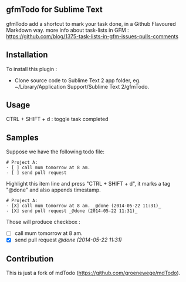 gfmTodo for Sublime Text
------------------

gfmTodo add a shortcut to mark your task done, in a Github Flavoured Markdown way.
more info about task-lists in GFM :
https://github.com/blog/1375-task-lists-in-gfm-issues-pulls-comments

Installation
------------------

To install this plugin :

* Clone source code to Sublime Text 2 app folder, eg. ~/Library/Application Support/Sublime Text 2/gfmTodo.


Usage 
------------------

CTRL + SHIFT + d : toggle task completed


Samples 
------------------

Suppose we have the following todo file:

    # Project A:
    - [ ] call mum tomorrow at 8 am.
    - [ ] send pull request

Highlight this item line and press "CTRL + SHIFT + d", it marks a tag "@done" and also appends timestamp.

    # Project A:
    - [X] call mum tomorrow at 8 am. _@done (2014-05-22 11:31)_
    - [X] send pull request _@done (2014-05-22 11:31)_

Those will produce checkbox :

- [ ] call mum tomorrow at 8 am.
- [X] send pull request _@done (2014-05-22 11:31)_

Contribution
------------------

This is just a fork of mdTodo (https://github.com/groenewege/mdTodo).
